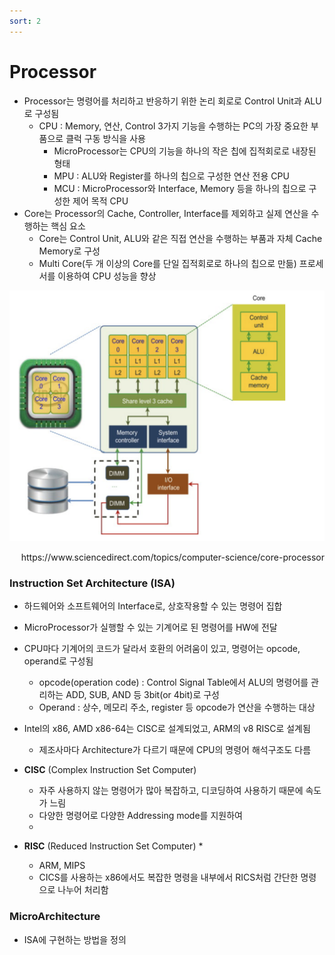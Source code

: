 ```yaml
---
sort: 2
---
```


# Processor

* Processor는 명령어를 처리하고 반응하기 위한 논리 회로로 Control Unit과 ALU로 구성됨
  * CPU : Memory, 연산, Control 3가지 기능을 수행하는 PC의 가장 중요한 부품으로 클럭 구동 방식을 사용
    * MicroProcessor는 CPU의 기능을 하나의 작은 칩에 집적회로로 내장된 형태
    * MPU : ALU와 Register를 하나의 칩으로 구성한 연산 전용 CPU
    * MCU : MicroProcessor와 Interface, Memory 등을 하나의 칩으로 구성한 제어 목적 CPU 
* Core는 Processor의 Cache, Controller, Interface를 제외하고 실제 연산을 수행하는 핵심 요소
  * Core는 Control Unit, ALU와 같은 직접 연산을 수행하는 부품과 자체 Cache Memory로 구성
  * Multi Core(두 개 이상의 Core를 단일 집적회로로 하나의 칩으로 만듦) 프로세서를 이용하여 CPU 성능을 향상

![CPU](./Img/Processor.png)

<div style="text-align: right"> https://www.sciencedirect.com/topics/computer-science/core-processor </div>

### Instruction Set Architecture (ISA)

* 하드웨어와 소프트웨어의 Interface로, 상호작용할 수 있는 명령어 집합
* MicroProcessor가 실행할 수 있는 기계어로 된 명령어를 HW에 전달
* CPU마다 기계어의 코드가 달라서 호환의 어려움이 있고, 명령어는 opcode, operand로 구성됨
  * opcode(operation code) : Control Signal Table에서 ALU의 명령어를 관리하는 ADD, SUB, AND 등 3bit(or 4bit)로 구성
  * Operand : 상수, 메모리 주소, register 등 opcode가 연산을 수행하는 대상

* Intel의 x86, AMD x86-64는 CISC로 설계되었고,  ARM의 v8 RISC로 설계됨
  * 제조사마다 Architecture가 다르기 때문에 CPU의 명령어 해석구조도 다름

* **CISC** (Complex Instruction Set Computer)
  * 자주 사용하지 않는 명령어가 많아 복잡하고, 디코딩하여 사용하기 때문에 속도가 느림
  * 다양한 명령어로 다양한 Addressing mode를 지원하여  
  * 
* **RISC** (Reduced Instruction Set Computer)
  * 
  * ARM, MIPS
  * CICS를 사용하는 x86에서도 복잡한 명령을 내부에서 RICS처럼 간단한 명령으로 나누어 처리함





### MicroArchitecture

* ISA에 구현하는 방법을 정의





